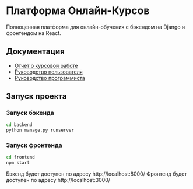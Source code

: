 # Платформа Онлайн-Курсов

Полноценная платформа для онлайн-обучения с бэкендом на Django и фронтендом на React.

## Документация

- [Отчет о курсовой работе](./report/otchet.md)
- [Руководство пользователя](./report/rukovodstvo_polzovatelya.md)
- [Руководство программиста](./report/rukovodstvo_programmista.md)

## Запуск проекта

### Запуск бэкенда

```bash
cd backend
python manage.py runserver
```

### Запуск фронтенда

```bash
cd frontend
npm start
```

Бэкенд будет доступен по адресу http://localhost:8000/
Фронтенд будет доступен по адресу http://localhost:3000/ 